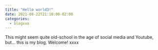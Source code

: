 ```yaml
---
title: "Hello world3!"
date: 2021-08-22T21:10:00-02:00
categories:
  - blogxxx
---
```


This might seem quite old-school in the age of social media and Youtube, but... this is my blog. Welcome! xxxx
